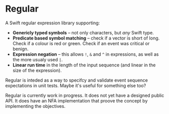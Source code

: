 # Regular

A Swift regular expression library supporting: 

* **Genericly typed symbols** – not only characters, but _any_ Swift type.
* **Predicate based symbol matching** – check if a vector is short of long. Check if a colour is red or green. Check if an event was critical or
benign.
* **Expression negation** – this allows `!`, `&` and `^` in expressions, as well as the more usualy used `|`.
* **Linear run time** in the length of the input sequence (and linear in the size of the expression).

Regular is inteded as a way to specifcy and validate event sequence expectations in unit tests. Maybe it's useful for something else too? 

Regular is currently work in progress. It does not yet have a designed public API. It does have an NFA implementation that proove the concept by implementing the objectives.
